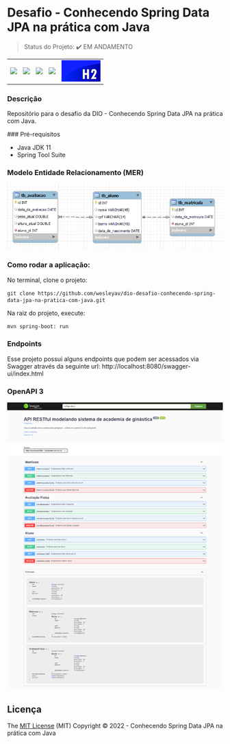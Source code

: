 # Desafio - Conhecendo Spring Data JPA na prática com Java

> Status do Projeto: :heavy_check_mark: EM ANDAMENTO

<table>
  <tr>
    <td><img widht="100" height="100" src="https://cdn.jsdelivr.net/gh/devicons/devicon/icons/spring/spring-original-wordmark.svg" /></td>
    <td><img widht="100" height="100" src="https://cdn.jsdelivr.net/gh/devicons/devicon/icons/java/java-plain-wordmark.svg" /></td>
    <td><img widht="100" height="100" src="https://cdn.jsdelivr.net/gh/devicons/devicon/icons/tomcat/tomcat-original-wordmark.svg" /></td>
    <td><img widht="100" height="100" src="https://cdn.jsdelivr.net/gh/devicons/devicon/icons/postgresql/postgresql-original-wordmark.svg" /></td>
    <td><img widht="100" height="50" src="./src/main/resources/docs/img/h2-logo-2.png" /></td>
  </tr>
</table>

### Descrição
<p align=justify>
Repositório para o desafio da DIO - Conhecendo Spring Data JPA na prática com Java.  
</p>
### Pré-requisitos

- Java JDK 11
- Spring Tool Suite

### Modelo Entidade Relacionamento (MER)

![](/src/main/resources/docs/img/mer.png)

### Como rodar a aplicação:

No terminal, clone o projeto:

```git
git clone https://github.com/wesleyav/dio-desafio-conhecendo-spring-data-jpa-na-pratica-com-java.git
```

Na raiz do projeto, execute:

```bash
mvn spring-boot: run
```

### Endpoints

Esse projeto possui alguns endpoints que podem ser acessados via Swagger através da seguinte url: http://localhost:8080/swagger-ui/index.html

### OpenAPI 3

![](/src/main/resources/docs/img/swagger.png)

## Licença

The [MIT License]() (MIT)
Copyright :copyright: 2022 - Conhecendo Spring Data JPA na prática com Java